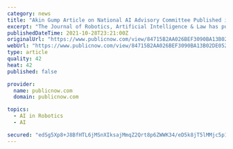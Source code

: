 ```yaml
---
category: news
title: "Akin Gump Article on National AI Advisory Committee Published in Journal of Robotics"
excerpt: "The Journal of Robotics, Artificial Intelligence & Law has published the article \"National Artificial Intelligence Advisory Committee Established by Department of Commerce,\" written by Akin Gump senior consultant Lamar Smith,"
publishedDateTime: 2021-10-28T23:21:00Z
originalUrl: "https://www.publicnow.com/view/84715B2AA026BEF3090BA13B02DE052E137865C5"
webUrl: "https://www.publicnow.com/view/84715B2AA026BEF3090BA13B02DE052E137865C5"
type: article
quality: 42
heat: 42
published: false

provider:
  name: publicnow.com
  domain: publicnow.com

topics:
  - AI in Robotics
  - AI

secured: "edSg5Xp8+J8BfHTL6jMSnXIksajMmqZ2Qrt8p6ZWWK34/eD5k8jT5lMMjc5p10XFDDbomQJ0yMzDJucz7s9skd+3ttKtlwLSQnPc6c9tj/dit6+u+8kgX/3itCdw3V9gGlZZ4J/pSHdmyINCck7/WvhyVNdx3pg8Yx4KUecy2DDsJjKFaPfsKLHLbj/zzi6R37w8BE/hqcV6Ap6XRckL3F/6TZQtO1zQsxTJgssIH6QiL56DtkUvBidEiBJdLWH2f9rqgIXLVcnmjVN4mFxOHXxJ6xqhPrwc9LLJqnaXTwaQDfEtxoiXYrpUk8gZr5aMrkXzTO65SfLxC8rn9BMd+86S5CYZW+2GwQ1k14+9FIw=;AIbabcHzX7jSbUfNlXIEaA=="
---
```


